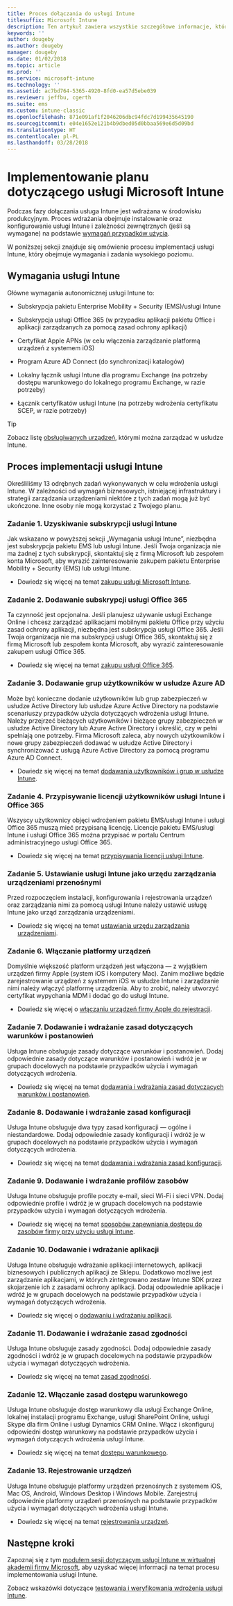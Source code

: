 ```yaml
---
title: Proces dołączania do usługi Intune
titlesuffix: Microsoft Intune
description: Ten artykuł zawiera wszystkie szczegółowe informacje, które należy wziąć pod uwagę podczas dołączania opartego tylko na chmurze rozwiązania Microsoft Intune do własnego środowiska.
keywords: ''
author: dougeby
ms.author: dougeby
manager: dougeby
ms.date: 01/02/2018
ms.topic: article
ms.prod: ''
ms.service: microsoft-intune
ms.technology: ''
ms.assetid: ac7bd764-5365-4920-8fd0-ea57d5ebe039
ms.reviewer: jeffbu, cgerth
ms.suite: ems
ms.custom: intune-classic
ms.openlocfilehash: 871e091af1f2046206dbc94fdc7d199435645190
ms.sourcegitcommit: e04e1652e121b4b9dbed05d0bbaa569e6d5d09bd
ms.translationtype: HT
ms.contentlocale: pl-PL
ms.lasthandoff: 03/28/2018
---
```

# <a name="implement-your-microsoft-intune-plan"></a>Implementowanie planu dotyczącego usługi Microsoft Intune

Podczas fazy dołączania usługa Intune jest wdrażana w środowisku produkcyjnym. Proces wdrażania obejmuje instalowanie oraz konfigurowanie usługi Intune i zależności zewnętrznych (jeśli są wymagane) na podstawie [wymagań przypadków użycia](planning-guide-requirements.md).

W poniższej sekcji znajduje się omówienie procesu implementacji usługi Intune, który obejmuje wymagania i zadania wysokiego poziomu.

## <a name="intune-requirements"></a>Wymagania usługi Intune

Główne wymagania autonomicznej usługi Intune to:

-   Subskrypcja pakietu Enterprise Mobility + Security (EMS)/usługi Intune

-   Subskrypcja usługi Office 365 (w przypadku aplikacji pakietu Office i aplikacji zarządzanych za pomocą zasad ochrony aplikacji)

-   Certyfikat Apple APNs (w celu włączenia zarządzanie platformą urządzeń z systemem iOS)

-   Program Azure AD Connect (do synchronizacji katalogów)

-   Lokalny łącznik usługi Intune dla programu Exchange (na potrzeby dostępu warunkowego do lokalnego programu Exchange, w razie potrzeby)

-   Łącznik certyfikatów usługi Intune (na potrzeby wdrożenia certyfikatu SCEP, w razie potrzeby)

>[!TIP]
> Zobacz listę [obsługiwanych urządzeń](supported-devices-browsers.md), którymi można zarządzać w usłudze Intune.

## <a name="intune-implementation-process"></a>Proces implementacji usługi Intune

Określiliśmy 13 odrębnych zadań wykonywanych w celu wdrożenia usługi Intune. W zależności od wymagań biznesowych, istniejącej infrastruktury i strategii zarządzania urządzeniami niektóre z tych zadań mogą już być ukończone. Inne osoby nie mogą korzystać z Twojego planu.

### <a name="task-1-get-an-intune-subscription"></a>Zadanie 1. Uzyskiwanie subskrypcji usługi Intune

Jak wskazano w powyższej sekcji „Wymagania usługi Intune”, niezbędna jest subskrypcja pakietu EMS lub usługi Intune. Jeśli Twoja organizacja nie ma żadnej z tych subskrypcji, skontaktuj się z firmą Microsoft lub zespołem konta Microsoft, aby wyrazić zainteresowanie zakupem pakietu Enterprise Mobility + Security (EMS) lub usługi Intune.

-   Dowiedz się więcej na temat [zakupu usługi Microsoft Intune](https://www.microsoft.com/cloud-platform/microsoft-intune-pricing).

### <a name="task-2-add-office-365-subscription"></a>Zadanie 2. Dodawanie subskrypcji usługi Office 365

Ta czynność jest opcjonalna. Jeśli planujesz używanie usługi Exchange Online i chcesz zarządzać aplikacjami mobilnymi pakietu Office przy użyciu zasad ochrony aplikacji, niezbędna jest subskrypcja usługi Office 365. Jeśli Twoja organizacja nie ma subskrypcji usługi Office 365, skontaktuj się z firmą Microsoft lub zespołem konta Microsoft, aby wyrazić zainteresowanie zakupem usługi Office 365.

-   Dowiedz się więcej na temat [zakupu usługi Office 365](https://products.office.com/business/compare-office-365-for-business-plans).

### <a name="task-3-add-users-groups-in-azure-ad"></a>Zadanie 3. Dodawanie grup użytkowników w usłudze Azure AD

Może być konieczne dodanie użytkowników lub grup zabezpieczeń w usłudze Active Directory lub usłudze Azure Active Directory na podstawie scenariuszy przypadków użycia dotyczących wdrożenia usługi Intune. Należy przejrzeć bieżących użytkowników i bieżące grupy zabezpieczeń w usłudze Active Directory lub Azure Active Directory i określić, czy w pełni spełniają one potrzeby. Firma Microsoft zaleca, aby nowych użytkowników i nowe grupy zabezpieczeń dodawać w usłudze Active Directory i synchronizować z usługą Azure Active Directory za pomocą programu Azure AD Connect.


-   Dowiedz się więcej na temat [dodawania użytkowników i grup w usłudze Intune](users-permissions-add.md).
<!---why not send them to the AAD connect topic? Question out to Andre: https://docs.microsoft.com/en-us/azure/active-directory/connect/active-directory-aadconnect--->



### <a name="task-4-assign-intune-and-office-365-user-licenses"></a>Zadanie 4. Przypisywanie licencji użytkowników usługi Intune i Office 365

Wszyscy użytkownicy objęci wdrożeniem pakietu EMS/usługi Intune i usługi Office 365 muszą mieć przypisaną licencję. Licencje pakietu EMS/usługi Intune i usługi Office 365 można przypisać w portalu Centrum administracyjnego usługi Office 365.

-   Dowiedz się więcej na temat [przypisywania licencji usługi Intune](licenses-assign.md).

### <a name="task-5-set-mobile-device-management-authority-to-intune"></a>Zadanie 5. Ustawianie usługi Intune jako urzędu zarządzania urządzeniami przenośnymi

Przed rozpoczęciem instalacji, konfigurowania i rejestrowania urządzeń oraz zarządzania nimi za pomocą usługi Intune należy ustawić usługę Intune jako urząd zarządzania urządzeniami.

-   Dowiedz się więcej na temat [ustawiania urzędu zarządzania urządzeniami](mdm-authority-set.md).

### <a name="task-6-enable-device-platforms"></a>Zadanie 6. Włączanie platformy urządzeń

Domyślnie większość platform urządzeń jest włączona — z wyjątkiem urządzeń firmy Apple (system iOS i komputery Mac). Zanim możliwe będzie zarejestrowanie urządzeń z systemem iOS w usłudze Intune i zarządzanie nimi należy włączyć platformę urządzenia. Aby to zrobić, należy utworzyć certyfikat wypychania MDM i dodać go do usługi Intune.

-   Dowiedz się więcej o [włączaniu urządzeń firmy Apple do rejestracji](apple-mdm-push-certificate-get.md).

### <a name="task-7-add-and-deploy-terms-and-conditions-policies"></a>Zadanie 7. Dodawanie i wdrażanie zasad dotyczących warunków i postanowień

Usługa Intune obsługuje zasady dotyczące warunków i postanowień. Dodaj odpowiednie zasady dotyczące warunków i postanowień i wdróż je w grupach docelowych na podstawie przypadków użycia i wymagań dotyczących wdrożenia.

-   Dowiedz się więcej na temat [dodawania i wdrażania zasad dotyczących warunków i postanowień](terms-and-conditions-create.md).

### <a name="task-8-add-and-deploy-configuration-policies"></a>Zadanie 8. Dodawanie i wdrażanie zasad konfiguracji

Usługa Intune obsługuje dwa typy zasad konfiguracji — ogólne i niestandardowe. Dodaj odpowiednie zasady konfiguracji i wdróż je w grupach docelowych na podstawie przypadków użycia i wymagań dotyczących wdrożenia.

-   Dowiedz się więcej na temat [dodawania i wdrażania zasad konfiguracji](device-profiles.md).

### <a name="task-9-add-and-deploy-resource-profiles"></a>Zadanie 9. Dodawanie i wdrażanie profilów zasobów

Usługa Intune obsługuje profile poczty e-mail, sieci Wi-Fi i sieci VPN. Dodaj odpowiednie profile i wdróż je w grupach docelowych na podstawie przypadków użycia i wymagań dotyczących wdrożenia.

-   Dowiedz się więcej na temat [sposobów zapewniania dostępu do zasobów firmy przy użyciu usługi Intune](device-profiles.md).

### <a name="task-10-add-and-deploy-apps"></a>Zadanie 10. Dodawanie i wdrażanie aplikacji

Usługa Intune obsługuje wdrażanie aplikacji internetowych, aplikacji biznesowych i publicznych aplikacji ze Sklepu. Dodatkowo możliwe jest zarządzanie aplikacjami, w których zintegrowano zestaw Intune SDK przez skojarzenie ich z zasadami ochrony aplikacji. Dodaj odpowiednie aplikacje i wdróż je w grupach docelowych na podstawie przypadków użycia i wymagań dotyczących wdrożenia.

-   Dowiedz się więcej o [dodawaniu i wdrażaniu aplikacji](app-management.md).

### <a name="task-11-add-and-deploy-compliance-policies"></a>Zadanie 11. Dodawanie i wdrażanie zasad zgodności

Usługa Intune obsługuje zasady zgodności. Dodaj odpowiednie zasady zgodności i wdróż je w grupach docelowych na podstawie przypadków użycia i wymagań dotyczących wdrożenia.

-   Dowiedz się więcej na temat [zasad zgodności](device-compliance.md).

### <a name="task-12-enable-conditional-access-policies"></a>Zadanie 12. Włączanie zasad dostępu warunkowego

Usługa Intune obsługuje dostęp warunkowy dla usługi Exchange Online, lokalnej instalacji programu Exchange, usługi SharePoint Online, usługi Skype dla firm Online i usługi Dynamics CRM Online. Włącz i skonfiguruj odpowiedni dostęp warunkowy na podstawie przypadków użycia i wymagań dotyczących wdrożenia usługi Intune.

-   Dowiedz się więcej na temat [dostępu warunkowego](conditional-access.md).

### <a name="task-13-enroll-devices"></a>Zadanie 13. Rejestrowanie urządzeń

Usługa Intune obsługuje platformy urządzeń przenośnych z systemem iOS, Mac OS, Android, Windows Desktop i Windows Mobile. Zarejestruj odpowiednie platformy urządzeń przenośnych na podstawie przypadków użycia i wymagań dotyczących wdrożenia usługi Intune.

-   Dowiedz się więcej na temat [rejestrowania urządzeń](device-enrollment.md).


## <a name="next-steps"></a>Następne kroki

Zapoznaj się z tym [modułem sesji dotyczącym usługi Intune w wirtualnej akademii firmy Microsoft](https://mva.microsoft.com/en-US/training-courses/deploying-microsoft-enterprise-mobility-suite-16408), aby uzyskać więcej informacji na temat procesu implementowania usługi Intune.


Zobacz wskazówki dotyczące [testowania i weryfikowania wdrożenia usługi Intune](planning-guide-test-validation.md).
